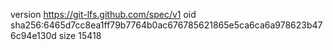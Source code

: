 version https://git-lfs.github.com/spec/v1
oid sha256:6465d7cc8ea1ff79b7764b0ac676785621865e5ca6ca6a978623b476c94e130d
size 15418
